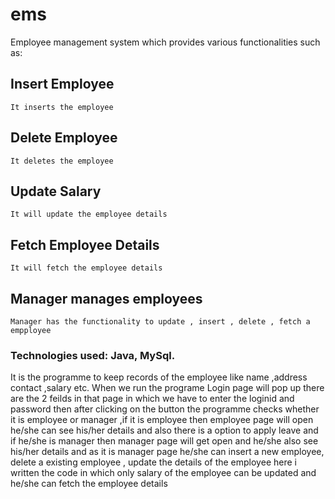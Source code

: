 # ems
Employee management system which provides various functionalities such as:

## Insert Employee
    It inserts the employee
    
## Delete Employee
    It deletes the employee
    
## Update Salary
    It will update the employee details
    
## Fetch Employee Details
    It will fetch the employee details
    
## Manager manages employees
    Manager has the functionality to update , insert , delete , fetch a empployee
    
### Technologies used: Java, MySql.

It is the programme to keep records of the employee like name ,address contact ,salary etc. When we run the programe Login page will pop up there are the 2 feilds in that page in which we have to enter the loginid and password then after clicking on the button the programme checks whether it is employee or manager ,if it is employee then employee page will open he/she can see his/her details and also there is a option to apply leave and if he/she is manager then manager page will get open and he/she also see his/her details and as it is manager page he/she can insert a new employee, delete a existing employee , update the details of the employee here i written the code in which only salary of the employee can be updated and he/she can fetch the employee details 

